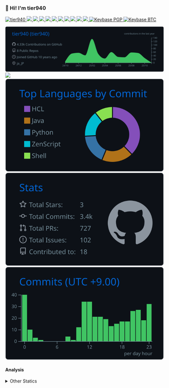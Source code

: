 ### 👋 Hi! I'm tier940

<p align="left"> 
  <a href="https://github.com/tier940/tier940/">
    <img src="https://komarev.com/ghpvc/?username=tier940" alt="tier940" />
  </a>
  <a href="http://twitter.com/tier940">
    <img height="20" src="https://img.shields.io/twitter/follow/tier940?label=Twitter&logo=twitter&style=flat" />
  </a>
  <a href="https://github.com/tier940">
    <img height="20" src="https://img.shields.io/github/followers/tier940?label=follow&logo=github&style=flat" />
  </a>
  <a href="https://www.reddit.com/user/tier940">
    <img height="20" src="https://img.shields.io/reddit/user-karma/combined/tier940?label=Reddit&logo=reddit&style=flat" />
  </a>
  <a href="https://stackoverflow.com/users/17317833/tier940">
    <img height="20" src="https://img.shields.io/stackexchange/stackoverflow/r/17317833?label=StackOverflow&logo=stack-overflow&style=flat" />
  </a>
  <a href="https://zenn.dev/tier940">
    <img height="20" src="https://zenn.badge.nikaera.com/s/tier940/likes" />
  </a>
  <a href="https://zenn.dev/tier940">
    <img height="20" src="https://zenn.badge.nikaera.com/s/tier940/followers" />
  </a>
  <a href="https://zenn.dev/tier940">
    <img height="20" src="https://zenn.badge.nikaera.com/s/tier940/articles" />
  </a>
  <a href="http://qiita.com/tier940">
    <img height="20" src="https://qiita-badge.apiapi.app/s/tier940/posts.svg" />
  </a>
  <a href="http://qiita.com/tier940">
    <img height="20" src="https://qiita-badge.apiapi.app/s/tier940/contributions.svg" />
  </a>
  <a href="https://github.com/tier940/tier940/">
    <img height="20" src="https://github.com/tier940/tier940/actions/workflows/main.yml/badge.svg" />
  </a>
  <a href="https://keybase.io/tier940">
    <img alt="Keybase PGP" src="https://img.shields.io/keybase/pgp/tier940">
  </a>
  <a href="https://keybase.io/tier940">
    <img alt="Keybase BTC" src="https://img.shields.io/keybase/btc/tier940">
  </a>
</p>

[![](https://raw.githubusercontent.com/tier940/tier940/main/profile-summary-card-output/github_dark/0-profile-details.svg)](https://github.com/vn7n24fzkq/github-profile-summary-cards)
[![](https://raw.githubusercontent.com/tier940/tier940/main/profile-summary-card-output/github_dark/1-repos-per-language.svg)](https://github.com/vn7n24fzkq/github-profile-summary-cards) [![](https://raw.githubusercontent.com/tier940/tier940/main/profile-summary-card-output/github_dark/2-most-commit-language.svg)](https://github.com/vn7n24fzkq/github-profile-summary-cards)
[![](https://raw.githubusercontent.com/tier940/tier940/main/profile-summary-card-output/github_dark/3-stats.svg)](https://github.com/vn7n24fzkq/github-profile-summary-cards) [![](https://raw.githubusercontent.com/tier940/tier940/main/profile-summary-card-output/github_dark/4-productive-time.svg)](https://github.com/vn7n24fzkq/github-profile-summary-cards)


#### Analysis
<!-- <img height="150" src="https://github.com/tier940/tier940/blob/master/images/stat.svg" alt="Alternative Text"/> -->

<details>
  <summary>Other Statics</summary>
  <!--START_SECTION:waka-->
![Code Time](http://img.shields.io/badge/Code%20Time-2%2C685%20hrs%2055%20mins-blue)

**🐱 My GitHub Data** 

> 📦 15.6 kB Used in GitHub's Storage 
 > 
> 💼 Opted to Hire
 > 
> 📜 11 Public Repositories 
 > 
> 🔑 1 Private Repositories 
 > 
**I'm an Early 🐤** 

```text
🌞 Morning                1019 commits        ████░░░░░░░░░░░░░░░░░░░░░   14.54 % 
🌆 Daytime                2730 commits        ██████████░░░░░░░░░░░░░░░   38.94 % 
🌃 Evening                2617 commits        █████████░░░░░░░░░░░░░░░░   37.33 % 
🌙 Night                  644 commits         ██░░░░░░░░░░░░░░░░░░░░░░░   09.19 % 
```
📅 **I'm Most Productive on Saturday** 

```text
Monday                   777 commits         ███░░░░░░░░░░░░░░░░░░░░░░   11.08 % 
Tuesday                  1303 commits        █████░░░░░░░░░░░░░░░░░░░░   18.59 % 
Wednesday                795 commits         ███░░░░░░░░░░░░░░░░░░░░░░   11.34 % 
Thursday                 883 commits         ███░░░░░░░░░░░░░░░░░░░░░░   12.60 % 
Friday                   801 commits         ███░░░░░░░░░░░░░░░░░░░░░░   11.43 % 
Saturday                 1500 commits        █████░░░░░░░░░░░░░░░░░░░░   21.40 % 
Sunday                   951 commits         ███░░░░░░░░░░░░░░░░░░░░░░   13.57 % 
```


📊 **This Week I Spent My Time On** 

```text
🕑︎ Time Zone: Asia/Tokyo

💬 Programming Languages: 
Java                     2 hrs 56 mins       ████████████████░░░░░░░░░   65.41 % 
Groovy                   18 mins             ██░░░░░░░░░░░░░░░░░░░░░░░   06.96 % 
Other                    14 mins             █░░░░░░░░░░░░░░░░░░░░░░░░   05.30 % 
Log                      11 mins             █░░░░░░░░░░░░░░░░░░░░░░░░   04.16 % 
Markdown                 10 mins             █░░░░░░░░░░░░░░░░░░░░░░░░   03.87 % 

🔥 Editors: 
IntelliJ                 3 hrs 44 mins       █████████████████████░░░░   83.48 % 
VS Code                  44 mins             ████░░░░░░░░░░░░░░░░░░░░░   16.52 % 

💻 Operating System: 
Linux                    4 hrs 14 mins       ████████████████████████░   94.64 % 
Windows                  14 mins             █░░░░░░░░░░░░░░░░░░░░░░░░   05.36 % 
```

**I Mostly Code in Java** 

```text
Java                     10 repos            ██████████░░░░░░░░░░░░░░░   40.00 % 
ZenScript                3 repos             ███░░░░░░░░░░░░░░░░░░░░░░   12.00 % 
HCL                      2 repos             ██░░░░░░░░░░░░░░░░░░░░░░░   08.00 % 
HTML                     2 repos             ██░░░░░░░░░░░░░░░░░░░░░░░   08.00 % 
Dockerfile               1 repo              █░░░░░░░░░░░░░░░░░░░░░░░░   04.00 % 
```



**Timeline**

![Lines of Code chart](https://raw.githubusercontent.com/tier940/tier940/main/assets/bar_graph.png)


 Last Updated on 16/08/2023 00:11:35 UTC
<!--END_SECTION:waka-->
</details>
